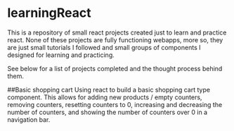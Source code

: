 # learningReact
This is a repository of small react projects created just to learn and practice react. None of these projects are fully functioning webapps, more so, they are just small tutorials I followed and small groups of components I designed for learning and practicing.

See below for a list of projects completed and the thought process behind them.

##Basic shopping cart
Using react to build a basic shopping cart type component. This allows for adding new products / empty counters, removing counters, resetting counters to 0, increasing  and decreasing the number of counters, and showing the number of counters over 0 in a navigation bar.
